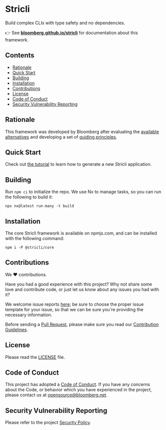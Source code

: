 # Stricli

Build complex CLIs with type safety and no dependencies.

👉 See **[bloomberg.github.io/stricli](https://bloomberg.github.io/stricli/)** for documentation about this framework.

## Contents

-   [Rationale](#rationale)
-   [Quick Start](#quick-start)
-   [Building](#building)
-   [Installation](#installation)
-   [Contributions](#contributions)
-   [License](#license)
-   [Code of Conduct](#code-of-conduct)
-   [Security Vulnerability Reporting](#security-vulnerability-reporting)

## Rationale

This framework was developed by Bloomberg after evaluating the [available alternatives](https://bloomberg.github.io/stricli/docs/getting-started/alternatives) and developing a set of [guiding principles](https://bloomberg.github.io/stricli/docs/getting-started/principles).

## Quick Start

Check out [the tutorial](https://bloomberg.github.io/stricli/docs/tutorial) to learn how to generate a new Stricli application.

## Building

Run `npm ci` to initialize the repo. We use Nx to manage tasks, so you can run the following to build it:

```
npx nx@latest run-many -t build
```

## Installation

The core Stricli framework is available on npmjs.com, and can be installed with the following command:

```
npm i -P @stricli/core
```

## Contributions

We :heart: contributions.

Have you had a good experience with this project? Why not share some love and contribute code, or just let us know about any issues you had with it?

We welcome issue reports [here](../../issues); be sure to choose the proper issue template for your issue, so that we can be sure you're providing the necessary information.

Before sending a [Pull Request](../../pulls), please make sure you read our [Contribution Guidelines](./.github/CONTRIBUTING.md).

## License

Please read the [LICENSE](LICENSE) file.

## Code of Conduct

This project has adopted a [Code of Conduct](./.github/CODE_OF_CONDUCT.md). If you have any concerns about the Code, or behavior which you have experienced in the project, please contact us at opensource@bloomberg.net.

## Security Vulnerability Reporting

Please refer to the project [Security Policy](./.github/SECURITY.md).
